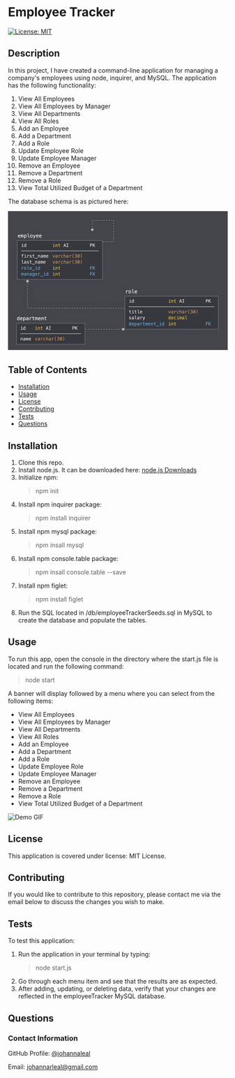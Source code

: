 # Employee Tracker

[![License: MIT](https://img.shields.io/badge/License-MIT-yellow.svg)](https://opensource.org/licenses/MIT)

## Description

In this project, I have created a command-line application for managing a company's employees using node, inquirer, and MySQL. The application has the following functionality:

1. View All Employees
2. View All Employees by Manager
3. View All Departments
4. View All Roles
5. Add an Employee
6. Add a Department
7. Add a Role
8. Update Employee Role
9. Update Employee Manager
10. Remove an Employee
11. Remove a Department
12. Remove a Role
13. View Total Utilized Budget of a Department

The database schema is as pictured here:

![Database Schema](./assets/schema.png)

## Table of Contents

* [Installation](#installation)
* [Usage](#usage)
* [License](#license)
* [Contributing](#contributing)
* [Tests](#tests)
* [Questions](#questions)

## Installation

1. Clone this repo.
2. Install node.js. It can be downloaded here: [node.js Downloads](https://nodejs.org/en/download/)
3. Initialize npm:
    >npm init
4. Install npm inquirer package:
    >npm install inquirer
5. Install npm mysql package:
    >npm insall mysql
6. Install npm console.table package:
    >npm insall console.table --save
7. Install npm figlet:
    >npm install figlet
8. Run the SQL located in /db/employeeTrackerSeeds.sql in MySQL to create the database and populate the tables.

## Usage

To run this app, open the console in the directory where the start.js file is located and run the following command:
>node start

A banner will display followed by a menu where you can select from the following items:

* View All Employees
* View All Employees by Manager
* View All Departments
* View All Roles
* Add an Employee
* Add a Department
* Add a Role
* Update Employee Role
* Update Employee Manager
* Remove an Employee
* Remove a Department
* Remove a Role
* View Total Utilized Budget of a Department

![Demo GIF](./assets/EmployeeTracker.gif)

## License

This application is covered under license: MIT License.

## Contributing

If you would like to contribute to this repository, please contact me via the email below to discuss the changes you wish to make.

## Tests

To test this application:

1. Run the application in your terminal by typing:
    > node start.js
2. Go through each menu item and see that the results are as expected.
3. After adding, updating, or deleting data, verify that your changes are reflected in the employeeTracker MySQL database.

## Questions

### Contact Information

GitHub Profile: [@johannaleal](http://github.com/johannaleal)

Email: <johannarleal@gmail.com>

